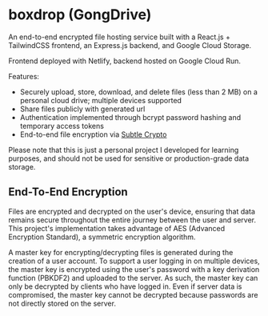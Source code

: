 # boxdrop (GongDrive)

An end-to-end encrypted file hosting service built with a React.js + TailwindCSS frontend, an Express.js backend, and Google Cloud Storage.

Frontend deployed with Netlify, backend hosted on Google Cloud Run.

Features:

- Securely upload, store, download, and delete files (less than 2 MB) on a personal cloud drive; multiple devices supported
- Share files publicly with generated url
- Authentication implemented through bcrypt password hashing and temporary access tokens
- End-to-end file encryption via [Subtle Crypto](https://developer.mozilla.org/en-US/docs/Web/API/SubtleCrypto)

Please note that this is just a personal project I developed for learning purposes, and should not be used for sensitive or production-grade data storage.

## End-To-End Encryption

Files are encrypted and decrypted on the user's device, ensuring that data remains secure throughout the entire journey between the user and server. This project's implementation takes advantage of AES (Advanced Encryption Standard), a symmetric encryption algorithm.

A master key for encrypting/decrypting files is generated during the creation of a user account. To support a user logging in on multiple devices, the master key is encrypted using the user's password with a key derivation function (PBKDF2) and uploaded to the server. As such, the master key can only be decrypted by clients who have logged in. Even if server data is compromised, the master key cannot be decrypted because passwords are not directly stored on the server.
